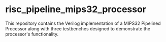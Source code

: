 # risc_pipeline_mips32_processor
This repository contains the Verilog implementation of a MIPS32 Pipelined Processor along with three testbenches designed to demonstrate the processor's functionality.

